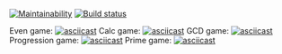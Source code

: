[![Maintainability](https://api.codeclimate.com/v1/badges/a99a88d28ad37a79dbf6/maintainability)](https://codeclimate.com/github/codeclimate/codeclimate/maintainability)
[![Build status](https://github.com/DireElf/java-project-lvl1/actions/workflows/run-build.yml/badge.svg)](https://github.com/DireElf/java-project-lvl1/actions/workflows/run-build.yml)

Even game:
[![asciicast](https://asciinema.org/a/9M9g7Y6J1tEs2JN1c7p1TuEOM.svg)](https://asciinema.org/a/9M9g7Y6J1tEs2JN1c7p1TuEOM)
Calc game:
[![asciicast](https://asciinema.org/a/WRTraKnWAd4sh8r2XEQhiBwVH.svg)](https://asciinema.org/a/WRTraKnWAd4sh8r2XEQhiBwVH)
GCD game:
[![asciicast](https://asciinema.org/a/DgxYyJWufRDReDQFgmN9Wy3kZ.svg)](https://asciinema.org/a/DgxYyJWufRDReDQFgmN9Wy3kZ)
Progression game:
[![asciicast](https://asciinema.org/a/l6fVQhROaRAk9td8vzjuE47EG.svg)](https://asciinema.org/a/l6fVQhROaRAk9td8vzjuE47EG)
Prime game:
[![asciicast](https://asciinema.org/a/OuLgvnbR7dREPQbHc9jvudzl3.svg)](https://asciinema.org/a/OuLgvnbR7dREPQbHc9jvudzl3)

